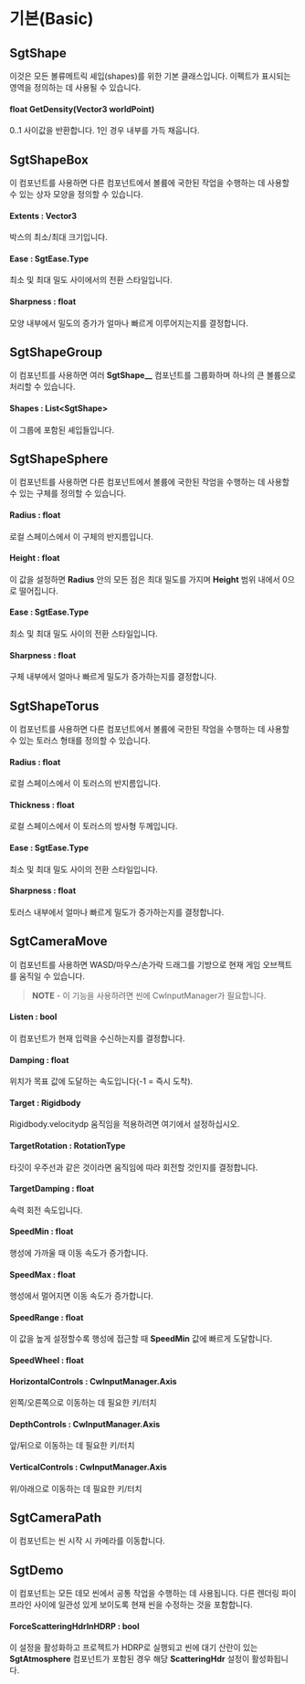# 기본(Basic)

## SgtShape

이것은 모든 볼류메트릭 셰입(shapes)를 위한 기본 클래스입니다. 이펙트가 표시되는 영역을 정의하는 데 사용될 수 있습니다.

#### float GetDensity(Vector3 worldPoint)

0..1 사이값을 반환합니다. 1인 경우 내부를 가득 채웁니다.

## SgtShapeBox

이 컴포넌트를 사용하면 다른 컴포넌트에서 볼륨에 국한된 작업을 수행하는 데 사용할 수 있는 상자 모양을 정의할 수 있습니다.

#### Extents : Vector3

박스의 최소/최대 크기입니다.

#### Ease : SgtEase.Type

최소 및 최대 밀도 사이에서의 전환 스타일입니다.

#### Sharpness : float

모양 내부에서 밀도의 증가가 얼마나 빠르게 이루어지는지를 결정합니다.

## SgtShapeGroup

이 컴포넌트를 사용하면 여러 **SgtShape__** 컴포넌트를 그룹화하며 하나의 큰 볼륨으로 처리할 수 있습니다.

#### Shapes : List\<SgtShape>

이 그룹에 포함된 셰입들입니다.

## SgtShapeSphere

이 컴포넌트를 사용하면 다른 컴포넌트에서 볼륨에 국한된 작엄을 수행하는 데 사용할 수 있는 구체를 정의할 수 있습니다.

#### Radius : float

로컬 스페이스에서 이 구체의 반지름입니다.

#### Height : float

이 값을 설정하면 **Radius** 안의 모든 점은 최대 밀도를 가지며 **Height** 범위 내에서 0으로 떨어집니다.

#### Ease : SgtEase.Type

최소 및 최대 밀도 사이의 전환 스타일입니다.

#### Sharpness : float

구체 내부에서 얼마나 빠르게 밀도가 증가하는지를 결정합니다.

## SgtShapeTorus

이 컴포넌트를 사용하면 다른 컴포넌트에서 볼륨에 국한된 작엄을 수행하는 데 사용할 수 있는 토러스 형태를 정의할 수 있습니다.

#### Radius : float

로컬 스페이스에서 이 토러스의 반지름입니다.

#### Thickness : float

로컬 스페이스에서 이 토러스의 방사형 두께입니다.

#### Ease : SgtEase.Type

최소 및 최대 밀도 사이의 전환 스타일입니다.

#### Sharpness : float

토러스 내부에서 얼마나 빠르게 밀도가 증가하는지를 결정합니다.

## SgtCameraMove

이 컴포넌트를 사용하면 WASD/마우스/손가락 드래그를 기방으로 현재 게임 오브젝트를 움직일 수 있습니다.

> **NOTE** - 이 기능을 사용하려면 씬에 CwInputManager가 필요합니다.

#### Listen : bool

이 컴포넌트가 현재 입력을 수신하는지를 결정합니다.

#### Damping : float

위치가 목표 값에 도달하는 속도입니다(-1 = 즉시 도착).

#### Target : Rigidbody

Rigidbody.velocitydp 움직임을 적용하려면 여기에서 설정하십시오.

#### TargetRotation : RotationType

타깃이 우주선과 같은 것이라면 움직임에 따라 회전할 것인지를 결정합니다.

#### TargetDamping : float

속력 회전 속도입니다.

#### SpeedMin : float

행성에 가까울 때 이동 속도가 증가합니다.

#### SpeedMax : float

행성에서 멀어지면 이동 속도가 증가합니다.

#### SpeedRange : float

이 값을 높게 설정할수록 행성에 접근할 때 **SpeedMin** 값에 빠르게 도달합니다.

#### SpeedWheel : float

#### HorizontalControls : CwInputManager.Axis

왼쪽/오른쪽으로 이동하는 데 필요한 키/터치

#### DepthControls : CwInputManager.Axis

앞/뒤으로 이동하는 데 필요한 키/터치

#### VerticalControls : CwInputManager.Axis

위/아래으로 이동하는 데 필요한 키/터치

## SgtCameraPath

이 컴포넌트는 씬 시작 시 카메라를 이동합니다.

## SgtDemo

이 컴포넌트는 모든 데모 씬에서 공통 작업을 수행하는 데 사용됩니다. 다른 렌더링 파이프라인 사이에 일관성 있게 보이도록 현재 씬을 수정하는 것을 포함합니다.

#### ForceScatteringHdrInHDRP : bool

이 설정을 활성화하고 프로젝트가 HDRP로 실행되고 씬에 대기 산란이 있는 **SgtAtmosphere** 컴포넌트가 포함된 경우 해당 **ScatteringHdr** 설정이 활성화됩니다.

